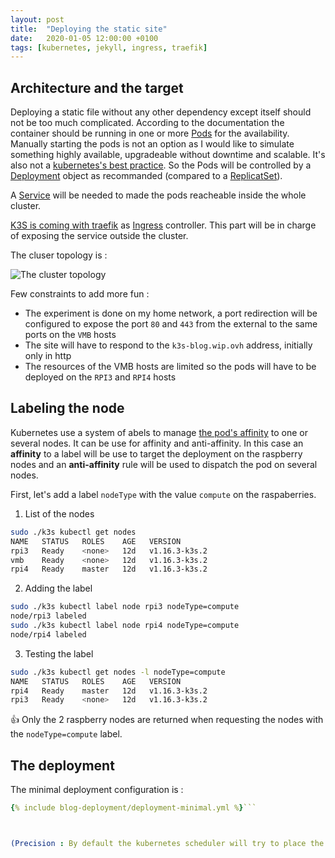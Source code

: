 ```yaml
---
layout: post
title:  "Deploying the static site"
date:   2020-01-05 12:00:00 +0100
tags: [kubernetes, jekyll, ingress, traefik]
---
```


## Architecture and the target

Deploying a static file without any other dependency except itself should not be too much complicated.
According to the documentation the container should be running in one or more [Pods](https://kubernetes.io/docs/concepts/workloads/pods/pod-overview/) for the availability.
Manually starting the pods is not an option as I would like to simulate something highly available, upgradeable without downtime and scalable. It's also not a [kubernetes's best practice](https://kubernetes.io/docs/concepts/configuration/overview/#naked-pods-vs-replicasets-deployments-and-jobs).
So the Pods will be controlled by a [Deployment](https://kubernetes.io/docs/concepts/workloads/controllers/deployment/) object as recommanded (compared to a [ReplicatSet](https://kubernetes.io/docs/concepts/workloads/controllers/replicaset/)).

A [Service](https://kubernetes.io/docs/concepts/services-networking/service/) will be needed to made the pods reacheable inside the whole cluster.

[K3S is coming with traefik](https://rancher.com/docs/k3s/latest/en/networking/#traefik-ingress-controller) as [Ingress](https://kubernetes.io/docs/concepts/services-networking/ingress/) controller. This part will be in charge of exposing the service outside the cluster.

The cluser topology is :

![The cluster topology](/assets/cluster-topology.png)

Few constraints to add more fun :

* The experiment is done on my home network, a port redirection will be configured to expose the port ``80`` and ``443`` from the external to the same ports on the ``VMB`` hosts
* The site will have to respond to the ``k3s-blog.wip.ovh`` address, initially only in http
* The resources of the VMB hosts are limited so the pods will have to be deployed on the ``RPI3`` and ``RPI4`` hosts

## Labeling the node

Kubernetes use a system of abels to manage [the pod's affinity](https://kubernetes.io/docs/concepts/configuration/assign-pod-node/) to one or several nodes.
It can be use for affinity and anti-affinity. In this case an **affinity** to a label will be use to target the deployment on the raspberry nodes and an **anti-affinity** rule will be used to dispatch the pod on several nodes.

First, let's add a label ``nodeType`` with the value ``compute`` on the raspaberries.

1. List of the nodes

```bash
sudo ./k3s kubectl get nodes
NAME   STATUS   ROLES    AGE   VERSION
rpi3   Ready    <none>   12d   v1.16.3-k3s.2
vmb    Ready    <none>   12d   v1.16.3-k3s.2
rpi4   Ready    master   12d   v1.16.3-k3s.2
```

2. Adding the label

```bash
sudo ./k3s kubectl label node rpi3 nodeType=compute
node/rpi3 labeled
sudo ./k3s kubectl label node rpi4 nodeType=compute
node/rpi4 labeled
```

3. Testing the label

```bash
sudo ./k3s kubectl get nodes -l nodeType=compute
NAME   STATUS   ROLES    AGE   VERSION
rpi4   Ready    master   12d   v1.16.3-k3s.2
rpi3   Ready    <none>   12d   v1.16.3-k3s.2
```

👍 Only the 2 raspberry nodes are returned when requesting the nodes with the ``nodeType=compute`` label.

## The deployment

The minimal deployment configuration is :

```yaml
{% include blog-deployment/deployment-minimal.yml %}```



(Precision : By default the kubernetes scheduler will try to place the pods on the best way according the available resources, duplicate deployments, ... : [pod assignement](https://kubernetes.io/docs/concepts/configuration/assign-pod-node/). The constraint to avoid 2 pods on the same server should noyt be explicity declared, but for the example, it will be recoded to 
